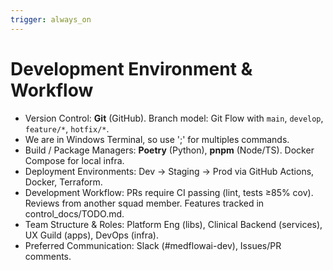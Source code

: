 ```yaml
---
trigger: always_on
---
```


# Development Environment & Workflow

- Version Control: **Git** (GitHub). Branch model: Git Flow with `main`, `develop`, `feature/*`, `hotfix/*`.
- We are in Windows Terminal, so use ';' for multiples commands.
- Build / Package Managers: **Poetry** (Python), **pnpm** (Node/TS). Docker Compose for local infra.
- Deployment Environments: Dev → Staging → Prod via GitHub Actions, Docker, Terraform.
- Development Workflow: PRs require CI passing (lint, tests ≥85% cov). Reviews from another squad member. Features tracked in control_docs/TODO.md.
- Team Structure & Roles: Platform Eng (libs), Clinical Backend (services), UX Guild (apps), DevOps (infra).
- Preferred Communication: Slack (#medflowai-dev), Issues/PR comments.